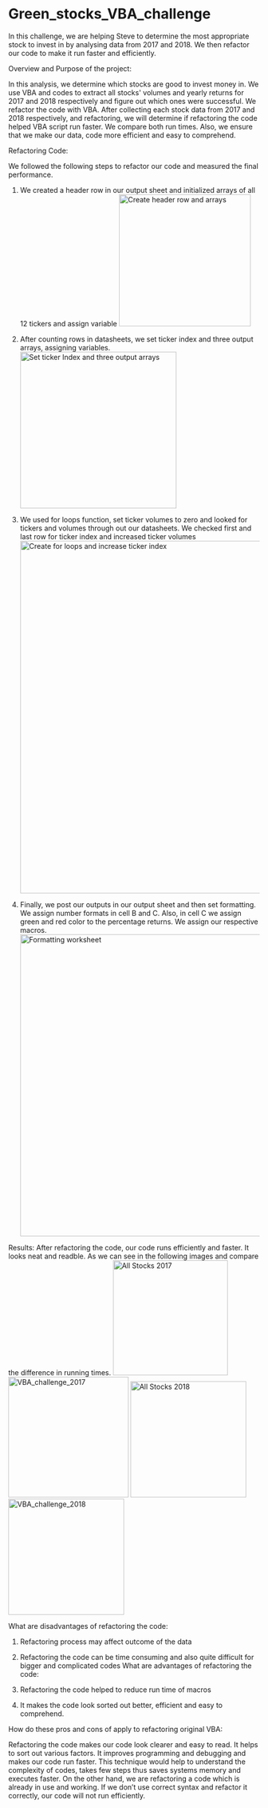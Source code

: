 # Green_stocks_VBA_challenge
In this challenge, we are helping Steve to determine the most appropriate stock to invest in by analysing data from 2017 and 2018. We then refactor our code to make it run faster and efficiently.

Overview and Purpose of the project:

In this analysis, we determine which stocks are good to invest money in. We use VBA and codes to extract all stocks' volumes and yearly returns for 2017 and 2018 respectively and figure out which ones were successful.  We refactor the code with VBA. After collecting each stock data from 2017 and 2018 respectively, and refactoring, we will determine if refactoring the code helped VBA script run faster. We compare both run times. Also, we ensure that we make our data, code more efficient and easy to comprehend. 

Refactoring Code:

We followed the following steps to refactor our code and measured the final performance.

1.	We created a header row in our output sheet and initialized arrays of all 12 tickers and assign variable
	<img width="264" alt="Create header row and arrays" src="https://user-images.githubusercontent.com/86980240/132613471-0a485734-84fd-4bb1-8f09-845f5c953f02.png">

3.	After counting rows in datasheets, we set ticker index and three output arrays, assigning variables.
	<img width="313" alt="Set ticker Index and three output arrays" src="https://user-images.githubusercontent.com/86980240/132613528-774743ba-a9dd-4cc6-a657-94768b2a7a05.png">

5.	We used for loops function, set ticker volumes to zero and looked for tickers and volumes through out our datasheets. We checked first and last row for ticker index and increased ticker volumes
	<img width="705" alt="Create for loops and increase ticker index" src="https://user-images.githubusercontent.com/86980240/132613563-8202c96b-7141-48ad-8b95-44d1e7d80ff0.png">

7.	Finally, we post our outputs in our output sheet and then set formatting. We assign number formats in cell B and C. Also, in cell C we assign green and red color to the percentage returns. We assign our respective macros.
	<img width="604" alt="Formatting worksheet" src="https://user-images.githubusercontent.com/86980240/132613598-9886ff83-a118-43c5-85ad-3c34f191ca91.png">


Results:
After refactoring the code, our code runs efficiently and faster. It looks neat and readble. As we can see in the following images and compare the difference in running times.
<img width="230" alt="All Stocks 2017" src="https://user-images.githubusercontent.com/86980240/132613703-5c5b20be-6bb3-4e88-b531-211884113734.png">
<img width="241" alt="VBA_challenge_2017" src="https://user-images.githubusercontent.com/86980240/132613738-63cfb6bf-c2a7-4fea-ba2d-e48185118228.png">
<img width="232" alt="All Stocks 2018" src="https://user-images.githubusercontent.com/86980240/132613765-20554829-ff15-4357-8960-f50f2914ffd9.png">
<img width="232" alt="VBA_challenge_2018" src="https://user-images.githubusercontent.com/86980240/132613798-a4900dd0-f01f-41b7-a19e-a739c810ad33.png">


What are disadvantages of refactoring the code:

1)	Refactoring process may affect outcome of the data
2)	Refactoring the code can be time consuming and also quite difficult for bigger and complicated codes
What are advantages of refactoring the code:

1)	Refactoring the code helped to reduce run time of macros
2)	It makes the code look sorted out better, efficient and easy to comprehend.

How do these pros and cons of apply to refactoring original VBA:

Refactoring the code makes our code look clearer and easy to read. It helps to sort out  various factors. It improves programming and debugging and makes our code run faster. This technique would help to understand the complexity of codes, takes few steps thus saves systems memory and executes faster. On the other hand, we are refactoring a code which is already in use and working. If we don’t use correct syntax and refactor it correctly, our code will not run efficiently. 

